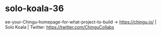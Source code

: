 # solo-koala-36
ee-your-Chingu-homepage-for-what-project-to-build -> https://chingu.io/ | Solo Koala | Twitter: https://twitter.com/ChinguCollabs
